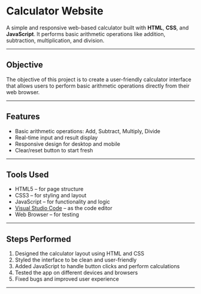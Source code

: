 # Calculator Website

A simple and responsive web-based calculator built with **HTML**, **CSS**, and **JavaScript**. It performs basic arithmetic operations like addition, subtraction, multiplication, and division.

---

## Objective

The objective of this project is to create a user-friendly calculator interface that allows users to perform basic arithmetic operations directly from their web browser.

---

## Features

- Basic arithmetic operations: Add, Subtract, Multiply, Divide  
- Real-time input and result display  
- Responsive design for desktop and mobile  
- Clear/reset button to start fresh  

---

## Tools Used

- HTML5 – for page structure  
- CSS3 – for styling and layout  
- JavaScript – for functionality and logic  
- [Visual Studio Code](https://code.visualstudio.com/) – as the code editor   
- Web Browser – for testing  

---

## Steps Performed

1. Designed the calculator layout using HTML and CSS  
2. Styled the interface to be clean and user-friendly  
3. Added JavaScript to handle button clicks and perform calculations  
4. Tested the app on different devices and browsers  
5. Fixed bugs and improved user experience  

---
